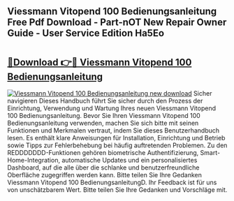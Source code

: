 ## Viessmann Vitopend 100 Bedienungsanleitung Free Pdf Download - Part-nOT New Repair Owner Guide - User Service Edition Ha5Eo

# <h2><a href="http://df5d9wa.blite.top/?on=Viessmann+Vitopend+100+Bedienungsanleitung">🔗Download 👉🔴 Viessmann Vitopend 100 Bedienungsanleitung</a></h2>

[![Viessmann Vitopend 100 Bedienungsanleitung new download](https://i.imgur.com/lujVjoI.png)](http://df5d9wa.blite.top/?on=Viessmann+Vitopend+100+Bedienungsanleitung)
Sicher navigieren Dieses Handbuch führt Sie sicher durch den Prozess der Einrichtung, Verwendung und Wartung Ihres neuen Viessmann Vitopend 100 Bedienungsanleitung. Bevor Sie Ihren Viessmann Vitopend 100 Bedienungsanleitung verwenden, machen Sie sich bitte mit seinen Funktionen und Merkmalen vertraut, indem Sie dieses Benutzerhandbuch lesen. Es enthält klare Anweisungen für Installation, Einrichtung und Betrieb sowie Tipps zur Fehlerbehebung bei häufig auftretenden Problemen. Zu den REDDDDDDD-Funktionen gehören biometrische Authentifizierung, Smart-Home-Integration, automatische Updates und ein personalisiertes Dashboard, auf die alle über die schlanke und benutzerfreundliche Oberfläche zugegriffen werden kann. Bitte teilen Sie Ihre Gedanken Viessmann Vitopend 100 BedienungsanleitungD. Ihr Feedback ist für uns von unschätzbarem Wert. Bitte teilen Sie Ihre Gedanken und Vorschläge mit.
